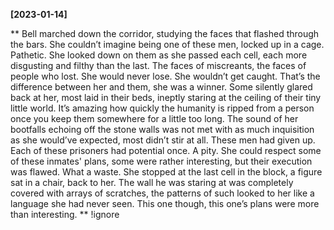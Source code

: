**[2023-01-14]**

** 
Bell marched down the corridor, studying the faces that flashed through the bars. She couldn’t imagine being one of these men, locked up in a cage. Pathetic. She looked down on them as she passed each cell, each more disgusting and filthy than the last. The faces of miscreants, the faces of people who lost. 
She would never lose. 
She wouldn’t get caught. 
That’s the difference between her and them, she was a winner. 
Some silently glared back at her, most laid in their beds, ineptly staring at the ceiling of their tiny little world. It’s amazing how quickly the humanity is ripped from a person once you keep them somewhere for a little too long. The sound of her bootfalls echoing off the stone walls was not met with as much inquisition as she would’ve expected, most didn’t stir at all. These men had given up. 
Each of these prisoners had potential once. A pity. She could respect some of these inmates' plans, some were rather interesting, but their execution was flawed. What a waste. She stopped at the last cell in the block, a figure sat in a chair, back to her. The wall he was staring at was completely covered with arrays of scratches, the patterns of such looked to her like a language she had never seen. This one though, this one’s plans were more than interesting.
**
!ignore